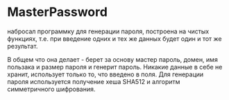 # MasterPassword
набросал программку для генерации пароля, построена на чистых функциях, т.е. при введение одних и тех же данных будет один и тот же результат.

В общем что она делает - берет за основу мастер пароль, домен, имя пользака и размер пароля и генерит пароль. 
Никакие данные в себе не хранит, использует только то, что введено в поля. Для генерации пароля используется получение хеша SHA512 и алгоритм симметричного шифрования.
